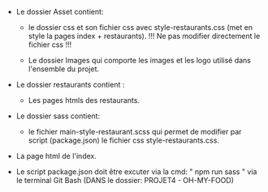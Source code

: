 - Le dossier Asset contient:

  - le dossier css et son fichier css avec style-restaurants.css (met en style la pages index + restaurants).
    !!! Ne pas modifier directement le fichier css !!!

  - Le dossier Images qui comporte les images et les logo utilisé dans l'ensemble du projet.

- Le dossier restaurants contient :

  - Les pages htmls des restaurants.

- Le dossier sass contient:

  - le fichier main-style-restaurant.scss qui permet de modifier par script (package.json) le fichier css style-restaurants.css.

- La page html de l'index.

- Le script package.json doit être excuter via la cmd:
  " npm run sass "
  via le terminal Git Bash (DANS le dossier: PROJET4 - OH-MY-FOOD)
